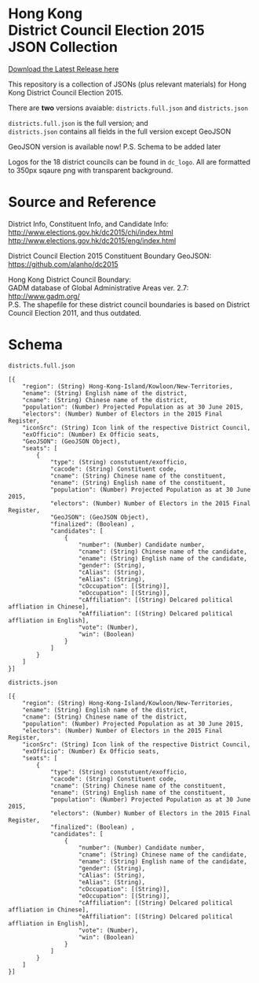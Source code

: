 # Hong Kong <br>District Council Election 2015 <br>JSON Collection
[Download the Latest Release here](https://github.com/UnKnoWn-Consortium/DC2015_JSON/releases/latest)

This repository is a collection of JSONs (plus relevant materials) for Hong Kong District Council Election 2015.

There are **two** versions avaiable: `districts.full.json` and `districts.json`

`districts.full.json` is the full version; and <br>
`districts.json` contains all fields in the full version except GeoJSON

GeoJSON version is available now! P.S. Schema to be added later

Logos for the 18 district councils can be found in `dc_logo`. All are formatted to 350px sqaure png with transparent background. 

# Source and Reference

District Info, Constituent Info, and Candidate Info: <br>http://www.elections.gov.hk/dc2015/chi/index.html <br>http://www.elections.gov.hk/dc2015/eng/index.html

District Council Election 2015 Constituent Boundary GeoJSON: <br>https://github.com/alanho/dc2015

Hong Kong District Council Boundary: <br>
GADM database of Global Administrative Areas ver. 2.7: <br>
http://www.gadm.org/
<br>P.S. The shapefile for these district council boundaries is based on District Council Election 2011, and thus outdated.

# Schema

`districts.full.json`
```
[{
    "region": (String) Hong-Kong-Island/Kowloon/New-Territories, 
    "ename": (String) English name of the district, 
    "cname": (String) Chinese name of the district, 
    "population": (Number) Projected Population as at 30 June 2015,
    "electors": (Number) Number of Electors in the 2015 Final Register,
    "iconSrc": (String) Icon link of the respective District Council,
    "exOfficio": (Number) Ex Officio seats,
    "GeoJSON": (GeoJSON Object),
    "seats": [
        {
            "type": (String) constutuent/exofficio,
            "cacode": (String) Constituent code,
            "cname": (String) Chinese name of the constituent,
            "ename": (String) English name of the constituent,
            "population": (Number) Projected Population as at 30 June 2015,
            "electors": (Number) Number of Electors in the 2015 Final Register,
            "GeoJSON": (GeoJSON Object),
            "finalized": (Boolean) ,
            "candidates": [
                {
                    "number": (Number) Candidate number,
                    "cname": (String) Chinese name of the candidate,
                    "ename": (String) English name of the candidate,
                    "gender": (String),
                    "cAlias": (String),
                    "eAlias": (String),
                    "cOccupation": [(String)],
                    "eOccupation": [(String)],
                    "cAffiliation": [(String) Delcared political affliation in Chinese],
                    "eAffiliation": [(String) Delcared political affliation in English],
                    "vote": (Number),
                    "win": (Boolean)
                }
            ]
        }
    ]
}]
```

`districts.json`
```
[{
    "region": (String) Hong-Kong-Island/Kowloon/New-Territories, 
    "ename": (String) English name of the district, 
    "cname": (String) Chinese name of the district, 
    "population": (Number) Projected Population as at 30 June 2015,
    "electors": (Number) Number of Electors in the 2015 Final Register,
    "iconSrc": (String) Icon link of the respective District Council,
    "exOfficio": (Number) Ex Officio seats,
    "seats": [
        {
            "type": (String) constutuent/exofficio,
            "cacode": (String) Constituent code,
            "cname": (String) Chinese name of the constituent,
            "ename": (String) English name of the constituent,
            "population": (Number) Projected Population as at 30 June 2015,
            "electors": (Number) Number of Electors in the 2015 Final Register,
            "finalized": (Boolean) ,
            "candidates": [
                {
                    "number": (Number) Candidate number,
                    "cname": (String) Chinese name of the candidate,
                    "ename": (String) English name of the candidate,
                    "gender": (String),
                    "cAlias": (String),
                    "eAlias": (String),
                    "cOccupation": [(String)],
                    "eOccupation": [(String)],
                    "cAffiliation": [(String) Delcared political affliation in Chinese],
                    "eAffiliation": [(String) Delcared political affliation in English],
                    "vote": (Number),
                    "win": (Boolean)
                }
            ]
        }
    ]
}]
```

